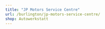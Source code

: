 ```yaml
---
title: "JP Motors Service Centre"
url: /burlington/jp-motors-service-centre/
shop: Autowerkstatt
---
```

